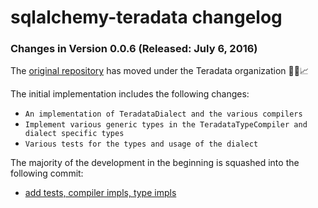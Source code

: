 # sqlalchemy-teradata changelog

### Changes in Version 0.0.6 (Released: July 6, 2016)
The [original repository](https://github.com/sandan/sqlalchemy-teradata) has moved under the Teradata organization :tada::confetti_ball::chart_with_upwards_trend:

The initial implementation includes the following changes:
* `An implementation of TeradataDialect and the various compilers`
* `Implement various generic types in the TeradataTypeCompiler and dialect specific types`
* `Various tests for the types and usage of the dialect`
  
The majority of the development in the beginning is squashed into the following commit:
   * [add tests, compiler impls, type impls](https://github.com/Teradata/sqlalchemy-teradata/commit/def0489f6f75bbfaf6012027394e78747a3941fc)
